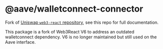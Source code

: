 # @aave/walletconnect-connector

Fork of [Uniswap `web3-react` repository](https://github.com/uniswap/web3-react), see this repo for full documentation.

This package is a fork of Web3React V6 to address an outdated walletconnect dependency. V6 is no longer maintained but still used on the Aave interface.
